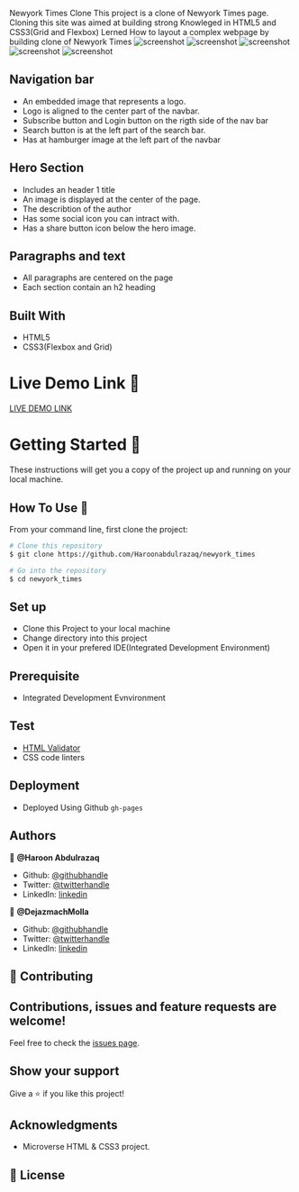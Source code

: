 Newyork Times Clone
 This project is a clone of Newyork Times page.
Cloning this site was aimed at building strong Knowleged in HTML5 and CSS3(Grid and Flexbox)
Lerned How to layout a complex webpage by building clone of Newyork Times
![screenshot](https://imgur.com/dltiVuO.png)
![screenshot](https://imgur.com/91g4nmc.png)
![screenshot](https://imgur.com/uBLKncL.png)
![screenshot](https://imgur.com/ozlvRXY.png)
![screenshot](https://imgur.com/cYaTkcm.png)            
## Navigation bar
-   An embedded image that represents a logo.
-   Logo is aligned to the center part of the navbar.
-   Subscribe button and Login button on the rigth side of the nav bar
-   Search button is at the left part of the search bar.
-   Has at hamburger image at the left part of the navbar
## Hero Section
-   Includes an header 1 title
-   An image is displayed at the center of the page.
-   The describtion of the author
-   Has some social icon you can intract with.
-   Has a share button icon below the hero image.
 
## Paragraphs and text
-    All paragraphs are centered on the page
-    Each section contain an h2 heading

## Built With
-   HTML5
-   CSS3(Flexbox and Grid)

# Live Demo Link 🚀

[LIVE DEMO LINK](https://haroonabdulrazaq.github.io/newyork_times/ )

# Getting Started 🚀
These instructions will get you a copy of the project up and running on your local machine.

## How To Use 🔧

From your command line, first clone the project:

```bash
# Clone this repository
$ git clone https://github.com/Haroonabdulrazaq/newyork_times

# Go into the repository
$ cd newyork_times

```

## Set up
- Clone this Project to your local machine
- Change directory into this project
- Open it in your prefered IDE(Integrated Development Environment)
## Prerequisite
- Integrated Development Evnvironment

## Test
- [HTML Validator](https://validator.w3.org/)
- CSS code linters

## Deployment
- Deployed Using Github ```gh-pages```

## Authors
:bust_in_silhouette: **@Haroon Abdulrazaq**
-   Github: [@githubhandle](https://github.com/Haroonabdulrazaq?tab=repositories)
-   Twitter: [@twitterhandle](https://twitter.com/Hanq_o)
-   LinkedIn: [linkedin](https://www.linkedin.com/in/haroon-abdulrazaq-817906100/)

:bust_in_silhouette: **@DejazmachMolla**
-   Github: [@githubhandle](https://github.com/DejazmachMolla)
-   Twitter: [@twitterhandle](https://twitter.com/DJATSS)
-   LinkedIn: [linkedin](https://www.linkedin.com/in/dejazmach-getachew-027aabaa/)

## :handshake: Contributing

## Contributions, issues and feature requests are welcome!
Feel free to check the [issues page](issues/).

## Show your support

Give a :star:️ if you like this project!
## Acknowledgments

-   Microverse HTML & CSS3 project.
## :memo: License

 
